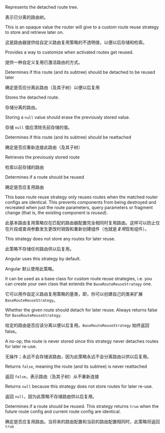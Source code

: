 Represents the detached route tree.

表示已分离的路由树。

This is an opaque value the router will give to a custom route reuse strategy
to store and retrieve later on.

这是路由器提供给自定义路由复用策略的不透明值，以便以后存储和检索。

Provides a way to customize when activated routes get reused.

提供一种自定义复用已激活路由的方式。

Determines if this route \(and its subtree\) should be detached to be reused later

确定是否应分离此路由（及其子树）以便以后复用

Stores the detached route.

存储分离的路由。

Storing a `null` value should erase the previously stored value.

存储 `null` 值应清除先前存储的值。

Determines if this route \(and its subtree\) should be reattached

确定是否应重新连接此路由（及其子树）

Retrieves the previously stored route

检索以前存储的路由

Determines if a route should be reused

确定是否应复用路由

This base route reuse strategy only reuses routes when the matched router configs are
identical. This prevents components from being destroyed and recreated
when just the route parameters, query parameters or fragment change
\(that is, the existing component is _reused_\).

此基本路由复用策略仅在匹配的路由器配置完全相同时复用路由。这样可以防止仅在片段或查询参数发生更改时销毁和重新创建组件（也就是*复用*现有组件）。

This strategy does not store any routes for later reuse.

此策略不存储任何路由供以后复用。

Angular uses this strategy by default.

Angular 默认使用此策略。

It can be used as a base class for custom route reuse strategies, i.e. you can create your own
class that extends the `BaseRouteReuseStrategy` one.

它可以用作自定义路由复用策略的基类，即，你可以创建自己的类来扩展 `BaseRouteReuseStrategy`。

Whether the given route should detach for later reuse.
Always returns false for `BaseRouteReuseStrategy`.

给定的路由是否应该分离以便以后复用。`BaseRouteReuseStrategy` 始终返回 false。

A no-op; the route is never stored since this strategy never detaches routes for later re-use.

无操作；永远不会存储该路由，因为此策略永远不会分离路由以供以后复用。

Returns `false`, meaning the route \(and its subtree\) is never reattached

返回 `false`，表示路由（及其子树）从不重新连接

Returns `null` because this strategy does not store routes for later re-use.

返回 `null`，因为此策略不存储路由供以后复用。

Determines if a route should be reused.
This strategy returns `true` when the future route config and current route config are
identical.

确定是否应复用路由。当将来的路由配置和当前的路由配置相同时，此策略将返回 `true`